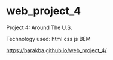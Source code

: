 # web_project_4
Project 4: Around The U.S.


Technology used: 
html
css
js
BEM

https://barakba.github.io/web_project_4/
